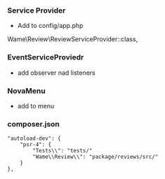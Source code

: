 ### Service Provider 
- Add to config/app.php

Wame\Review\ReviewServiceProvider::class,



### EventServiceProviedr 
- add observer nad listeners


### NovaMenu 
- add to menu


### composer.json


    "autoload-dev": {
        "psr-4": {
            "Tests\\": "tests/"
            "Wame\\Review\\": "package/reviews/src/"
        }
    },
